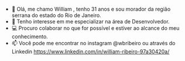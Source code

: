 - 👋 Olá, me chamo William , tenho 31 anos e sou morador da região serrana do estado do Rio de Janeiro.
- 👀  Tenho interesse em  me especializar na área de Desenvolvedor.
- 💻 Procuro colaborar no que for possível e estiver ao alcance do meu conhecimento.
- 📫  Você pode me encontrar no instagram @wbribeiro ou através do Linkedin  https://www.linkedin.com/in/william-ribeiro-97a30420a/
